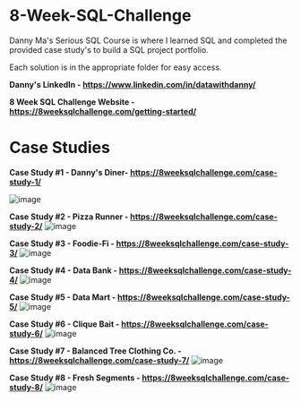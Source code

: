 # 8-Week-SQL-Challenge
 Danny Ma's Serious SQL Course is where I learned SQL and completed the provided case study's to build a SQL project portfolio.

 Each solution is in the appropriate folder for easy access.

**Danny's LinkedIn - https://www.linkedin.com/in/datawithdanny/**

**8 Week SQL Challenge Website - https://8weeksqlchallenge.com/getting-started/**

# Case Studies

**Case Study #1 - Danny's Diner-  https://8weeksqlchallenge.com/case-study-1/**

![image](https://user-images.githubusercontent.com/74512335/131230167-b3074b9e-6992-4fb3-84a1-586984a0ccc8.png)

**Case Study #2 - Pizza Runner - https://8weeksqlchallenge.com/case-study-2/**
![image](https://user-images.githubusercontent.com/74512335/131230212-eb850e14-b7d9-4c97-8083-064cead89152.png)

**Case Study #3 - Foodie-Fi - https://8weeksqlchallenge.com/case-study-3/**
![image](https://user-images.githubusercontent.com/74512335/131230263-43f6e25f-1131-46e3-87be-61cdc6d3730c.png)

**Case Study #4 - Data Bank - https://8weeksqlchallenge.com/case-study-4/**
![image](https://user-images.githubusercontent.com/74512335/131230286-718ad527-568a-469f-9d79-d8964f82a779.png)

**Case Study #5 - Data Mart - https://8weeksqlchallenge.com/case-study-5/**
![image](https://user-images.githubusercontent.com/74512335/131230314-57b0fd27-16aa-4a3b-9530-38de33f021a5.png)

**Case Study #6 - Clique Bait - https://8weeksqlchallenge.com/case-study-6/** 
![image](https://user-images.githubusercontent.com/74512335/131230335-4bb4ca3f-7528-4662-bdd1-49824c2a29f6.png)

**Case Study #7 - Balanced Tree Clothing Co. - https://8weeksqlchallenge.com/case-study-7/**
![image](https://user-images.githubusercontent.com/74512335/131230354-e19059d1-a8f9-47ec-b2aa-f20cfbd2e90c.png)

**Case Study #8 - Fresh Segments - https://8weeksqlchallenge.com/case-study-8/**
![image](https://user-images.githubusercontent.com/74512335/131230368-91d0ee21-3748-4e04-813c-0273693ab0f6.png)
